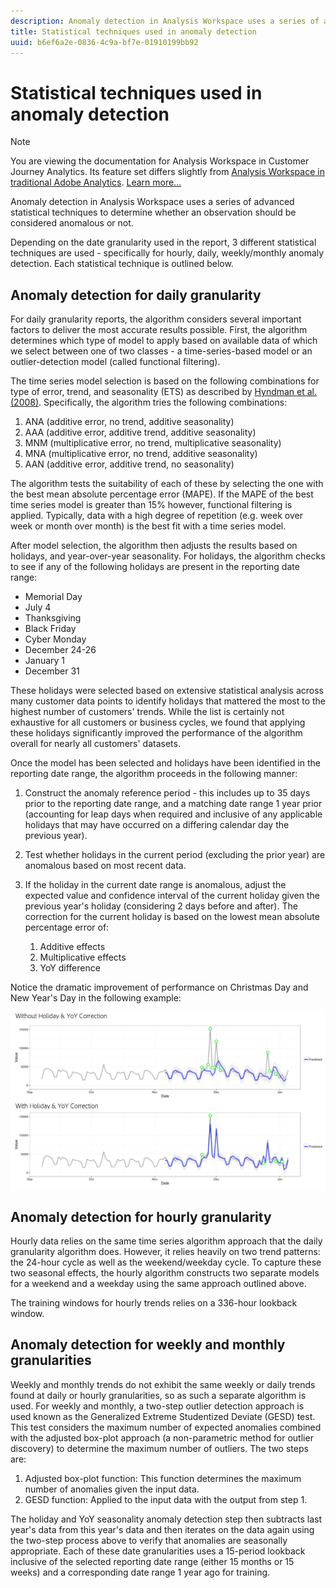 ```yaml
---
description: Anomaly detection in Analysis Workspace uses a series of advanced statistical techniques to determine whether an observation should be considered anomalous or not.
title: Statistical techniques used in anomaly detection
uuid: b6ef6a2e-0836-4c9a-bf7e-01910199bb92
---
```


# Statistical techniques used in anomaly detection

>[!NOTE]
>
>You are viewing the documentation for Analysis Workspace in Customer Journey Analytics. Its feature set differs slightly from [Analysis Workspace in traditional Adobe Analytics](https://docs.adobe.com/content/help/en/analytics/analyze/analysis-workspace/home.html). [Learn more...](/help/getting-started/cja-aa.md)

Anomaly detection in Analysis Workspace uses a series of advanced statistical techniques to determine whether an observation should be considered anomalous or not.

Depending on the date granularity used in the report, 3 different statistical techniques are used - specifically for hourly, daily, weekly/monthly anomaly detection. Each statistical technique is outlined below.

## Anomaly detection for daily granularity

For daily granularity reports, the algorithm considers several important factors to deliver the most accurate results possible. First, the algorithm determines which type of model to apply based on available data of which we select between one of two classes - a time-series-based model or an outlier-detection model (called functional filtering).

The time series model selection is based on the following combinations for type of error, trend, and seasonality (ETS) as described by [Hyndman et al. (2008)](https://www.springer.com/us/book/9783540719168). Specifically, the algorithm tries the following combinations:

1. ANA (additive error, no trend, additive seasonality) 
1. AAA (additive error, additive trend, additive seasonality) 
1. MNM (multiplicative error, no trend, multiplicative seasonality) 
1. MNA (multiplicative error, no trend, additive seasonality) 
1. AAN (additive error, additive trend, no seasonality)

The algorithm tests the suitability of each of these by selecting the one with the best mean absolute percentage error (MAPE). If the MAPE of the best time series model is greater than 15% however, functional filtering is applied. Typically, data with a high degree of repetition (e.g. week over week or month over month) is the best fit with a time series model.

After model selection, the algorithm then adjusts the results based on holidays, and year-over-year seasonality. For holidays, the algorithm checks to see if any of the following holidays are present in the reporting date range:

* Memorial Day 
* July 4 
* Thanksgiving 
* Black Friday 
* Cyber Monday 
* December 24-26 
* January 1 
* December 31

These holidays were selected based on extensive statistical analysis across many customer data points to identify holidays that mattered the most to the highest number of customers' trends. While the list is certainly not exhaustive for all customers or business cycles, we found that applying these holidays significantly improved the performance of the algorithm overall for nearly all customers' datasets.

Once the model has been selected and holidays have been identified in the reporting date range, the algorithm proceeds in the following manner:

1. Construct the anomaly reference period - this includes up to 35 days prior to the reporting date range, and a matching date range 1 year prior (accounting for leap days when required and inclusive of any applicable holidays that may have occurred on a differing calendar day the previous year).
1. Test whether holidays in the current period (excluding the prior year) are anomalous based on most recent data.
1. If the holiday in the current date range is anomalous, adjust the expected value and confidence interval of the current holiday given the previous year's holiday (considering 2 days before and after). The correction for the current holiday is based on the lowest mean absolute percentage error of:

    1. Additive effects 
    1. Multiplicative effects 
    1. YoY difference

Notice the dramatic improvement of performance on Christmas Day and New Year's Day in the following example:

![](assets/anomaly_statistics.png)

## Anomaly detection for hourly granularity

Hourly data relies on the same time series algorithm approach that the daily granularity algorithm does. However, it relies heavily on two trend patterns: the 24-hour cycle as well as the weekend/weekday cycle. To capture these two seasonal effects, the hourly algorithm constructs two separate models for a weekend and a weekday using the same approach outlined above.

The training windows for hourly trends relies on a 336-hour lookback window.

## Anomaly detection for weekly and monthly granularities

Weekly and monthly trends do not exhibit the same weekly or daily trends found at daily or hourly granularities, so as such a separate algorithm is used. For weekly and monthly, a two-step outlier detection approach is used known as the Generalized Extreme Studentized Deviate (GESD) test. This test considers the maximum number of expected anomalies combined with the adjusted box-plot approach (a non-parametric method for outlier discovery) to determine the maximum number of outliers. The two steps are:

1. Adjusted box-plot function: This function determines the maximum number of anomalies given the input data.
1. GESD function: Applied to the input data with the output from step 1.

The holiday and YoY seasonality anomaly detection step then subtracts last year's data from this year's data and then iterates on the data again using the two-step process above to verify that anomalies are seasonally appropriate. Each of these date granularities uses a 15-period lookback inclusive of the selected reporting date range (either 15 months or 15 weeks) and a corresponding date range 1 year ago for training.
